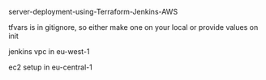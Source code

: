 server-deployment-using-Terraform-Jenkins-AWS


tfvars is in gitignore, so either make one on your local or provide values on init


jenkins vpc in eu-west-1

ec2 setup in eu-central-1